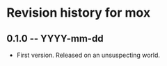 # Revision history for mox

## 0.1.0 -- YYYY-mm-dd

* First version. Released on an unsuspecting world.
